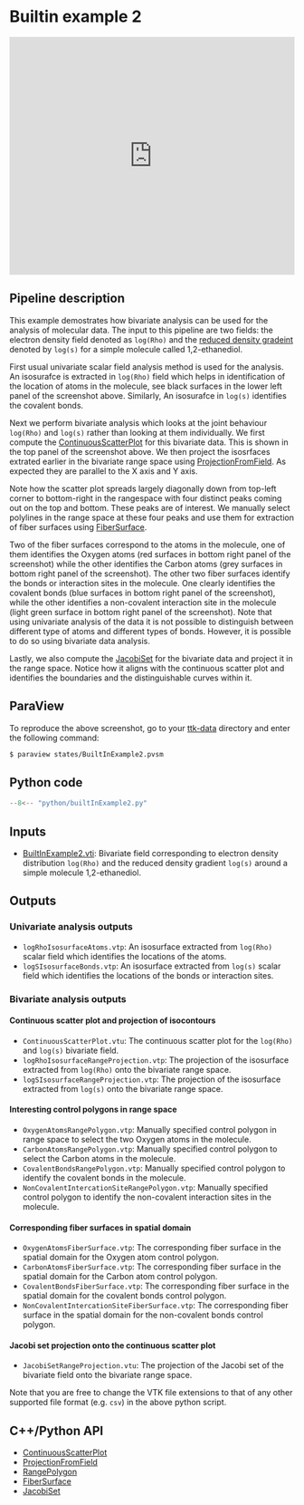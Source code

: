 # Builtin example 2

<!--[![Builtin example 2 video tutorial](https://topology-tool-kit.github.io/img/gallery/builtinExample2.jpg)](https://youtu.be/Rdsfkb6SpK8)-->

<iframe src="https://www.youtube.com/embed/7mlUzUJKA78" allowfullscreen="" width="100%" height="420" frameborder="0"></iframe>

## Pipeline description
This example demostrates how bivariate analysis can be used for the analysis of molecular data. The input to this pipeline are two fields: the electron density field denoted as `log(Rho)` and the [reduced density gradeint](https://www.tandfonline.com/doi/full/10.1080/00268976.2015.1123777) denoted by `log(s)` for a simple molecule called 1,2-ethanediol.

First usual univariate scalar field analysis method is used for the analysis. An isosurafce is extracted in `log(Rho)` field which helps in identification of the location of atoms in the molecule, see black surfaces in the lower left panel of the screenshot above. Similarly, An isosurafce in `log(s)` identifies the covalent bonds.

Next we perform bivariate analysis which looks at the joint behaviour `log(Rho)` and `log(s)` rather than looking at them individually. We first compute the [ContinuousScatterPlot](https://topology-tool-kit.github.io/doc/html/classttkContinuousScatterPlot.html) for this bivariate data. This is shown in the top panel of the screenshot above. We then project the isosrfaces extrated earlier in the bivariate range space using [ProjectionFromField](https://topology-tool-kit.github.io/doc/html/classttkProjectionFromField.html). As expected they are parallel to the X axis and Y axis.

Note how the scatter plot spreads largely diagonally down from top-left corner to bottom-right in the rangespace with four distinct peaks coming out on the top and bottom. These peaks are of interest. We manually select polylines in the range space at these four peaks and use them for extraction of fiber surfaces using [FiberSurface](https://topology-tool-kit.github.io/doc/html/classttkFiberSurface.html).

Two of the fiber surfaces correspond to the atoms in the molecule, one of them identifies the Oxygen atoms (red surfaces in bottom right panel of the screenshot) while the other identifies the Carbon atoms (grey surfaces in bottom right panel of the screenshot). The other two fiber surfaces identify the bonds or interaction sites in the molecule. One clearly identifies the covalent bonds (blue surfaces in bottom right panel of the screenshot), while the other identifies a non-covalent interaction site in the molecule (light green surface in bottom right panel of the screenshot). Note that using univariate analysis of the data it is not possible to distinguish between different type of atoms and different types of bonds. However, it is possible to do so using bivariate data analysis.

Lastly, we also compute the [JacobiSet](https://topology-tool-kit.github.io/doc/html/classttkJacobiSet.html) for the bivariate data and project it in the range space. Notice how it aligns with the continuous scatter plot and identifies the boundaries and the distinguishable curves within it.

## ParaView
To reproduce the above screenshot, go to your [ttk-data](https://github.com/topology-tool-kit/ttk-data) directory and enter the following command:
``` bash
$ paraview states/BuiltInExample2.pvsm
```

## Python code

``` python  linenums="1"
--8<-- "python/builtInExample2.py"
```

## Inputs
- [BuiltInExample2.vti](https://github.com/topology-tool-kit/ttk-data/raw/dev/BuiltInExample2.vti): Bivariate field corresponding to electron density distribution `log(Rho)` and the reduced density gradient `log(s)` around a simple molecule 1,2-ethanediol.

## Outputs

### Univariate analysis outputs
- `logRhoIsosurfaceAtoms.vtp`: An isosurface extracted from `log(Rho)` scalar field which identifies the locations of the atoms.
- `logSIsosurfaceBonds.vtp`: An isosurface extracted from `log(s)` scalar field which identifies the locations of the bonds or interaction sites.

### Bivariate analysis outputs 
#### Continuous scatter plot and projection of isocontours
- `ContinuousScatterPlot.vtu`: The continuous scatter plot for the `log(Rho)` and `log(s)` bivariate field.
- `logRhoIsosurfaceRangeProjection.vtp`: The projection of the isosurface extracted from `log(Rho)` onto the bivariate range space.
- `logSIsosurfaceRangeProjection.vtp`: The projection of the isosurface extracted from `log(s)` onto the bivariate range space.

#### Interesting control polygons in range space
- `OxygenAtomsRangePolygon.vtp`: Manually specified control polygon in range space to select the two Oxygen atoms in the molecule.
- `CarbonAtomsRangePolygon.vtp`: Manually specified control polygon to select the Carbon atoms in the molecule.
- `CovalentBondsRangePolygon.vtp`: Manually specified control polygon to identify the covalent bonds in the molecule.
- `NonCovalentIntercationSiteRangePolygon.vtp`: Manually specified control polygon to identify the non-covalent interaction sites in the molecule.

#### Corresponding fiber surfaces in spatial domain
- `OxygenAtomsFiberSurface.vtp`: The corresponding fiber surface in the spatial domain for the Oxygen atom control polygon.
- `CarbonAtomsFiberSurface.vtp`: The corresponding fiber surface in the spatial domain for the Carbon atom control polygon.
- `CovalentBondsFiberSurface.vtp`: The corresponding fiber surface in the spatial domain for the covalent bonds control polygon.
- `NonCovalentIntercationSiteFiberSurface.vtp`: The corresponding fiber surface in the spatial domain for the non-covalent bonds control polygon.

#### Jacobi set projection onto the continuous scatter plot 
- `JacobiSetRangeProjection.vtu`: The projection of the Jacobi set of the bivariate field onto the bivariate range space.

Note that you are free to change the VTK file extensions to that of any other supported file format (e.g. `csv`) in the above python script.


## C++/Python API
- [ContinuousScatterPlot](https://topology-tool-kit.github.io/doc/html/classttkContinuousScatterPlot.html)
- [ProjectionFromField](https://topology-tool-kit.github.io/doc/html/classttkProjectionFromField.html)
- [RangePolygon](https://topology-tool-kit.github.io/doc/html/classttkRangePolygon.html)
- [FiberSurface](https://topology-tool-kit.github.io/doc/html/classttkFiberSurface.html)
- [JacobiSet](https://topology-tool-kit.github.io/doc/html/classttkJacobiSet.html)
